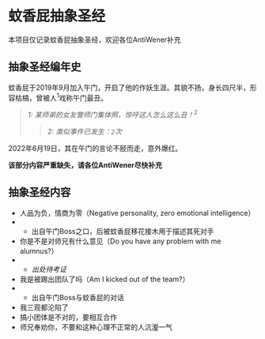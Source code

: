 # 蚊香屁抽象圣经

本项目仅记录蚊香屁抽象圣经，欢迎各位AntiWener补充

## 抽象圣经编年史

蚊香屁于2019年9月加入午门，开启了他的作妖生涯。其貌不扬，身长四尺半，形容枯槁，曾被人<sup>1</sup>戏称午门最丑。
>*1: 某师弟的女友瞥师门集体照，惊呼这人怎么这么丑！*<sup>2</sup>
>>*2: 类似事件已发生：`2`次*

2022年6月19日，其在午门的言论不胫而走，意外爆红。

**该部分内容严重缺失，请各位AntiWener尽快补充**

## 抽象圣经内容

- 人品为负，情商为零（Negative personality, zero emotional intelligence）
- - 出自午门Boss之口，后被蚊香屁移花接木用于描述其死对手
- 你是不是对师兄有什么意见（Do you have any problem with me alumnus?）
- - *出处待考证*
- 我是被踢出团队了吗（Am I kicked out of the team?）
- - 出自午门Boss与蚊香屁的对话
- 我三观都沦陷了
- 搞小团体是不对的，要相互合作
- 师兄奉劝你，不要和这种心理不正常的人沆瀣一气
